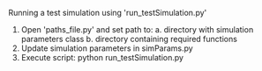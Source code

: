 Running a test simulation using 'run_testSimulation.py'

1. Open 'paths_file.py' and set path to:
	a.  directory with simulation parameters class
	b.  directory containing required functions
2. Update simulation parameters in simParams.py
3. Execute script: python run_testSimulation.py
